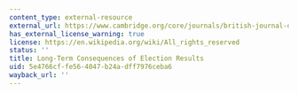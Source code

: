 ```yaml
---
content_type: external-resource
external_url: https://www.cambridge.org/core/journals/british-journal-of-political-science/article/longterm-consequences-of-election-results/CFEAB44FC69E38F27054CAA17BF894B5
has_external_license_warning: true
license: https://en.wikipedia.org/wiki/All_rights_reserved
status: ''
title: Long-Term Consequences of Election Results
uid: 5e4766cf-fe56-4047-b24a-dff7976ceba6
wayback_url: ''
---
```

